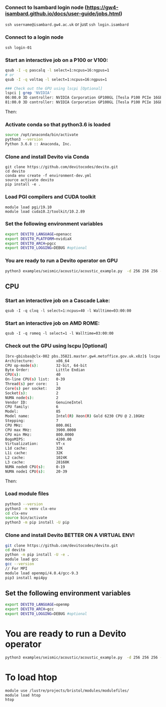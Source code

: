 ### Connect to Isambard login node (https://gw4-isambard.github.io/docs/user-guide/jobs.html)
`ssh username@isambard.gw4.ac.uk` 
or just
`ssh login.isambard` 

### Connect to a login node
`ssh login-01`

### Start an interactive job on a P100 or V100:
```bash
qsub -I -q pascalq -l select=1:ncpus=16:ngpus=1
# or
qsub -I -q voltaq -l select=1:ncpus=16:ngpus=1

### Check out the GPU using lscpi [Optional]
lspci | grep 'NVIDIA'
06:00.0 3D controller: NVIDIA Corporation GP100GL [Tesla P100 PCIe 16GB] (rev a1)
81:00.0 3D controller: NVIDIA Corporation GP100GL [Tesla P100 PCIe 16GB] (rev a1)
```

Then:
### Activate conda so that python3.6 is loaded
```bash
source /opt/anaconda/bin/activate
python3 --version
Python 3.6.8 :: Anaconda, Inc.
```

### Clone and install Devito via Conda
```
git clone https://github.com/devitocodes/devito.git
cd devito
conda env create -f environment-dev.yml
source activate devito
pip install -e .
```

### Load PGI compilers and CUDA toolkit
```
module load pgi/19.10 
module load cuda10.2/toolkit/10.2.89
```


### Set the following environment variables
```bash
export DEVITO_LANGUAGE=openacc
export DEVITO_PLATFORM=nvidiaX
export DEVITO_ARCH=pgcc
export DEVITO_LOGGING=DEBUG #optional
```

### You are ready to run a Devito operator on GPU
```bash
python3 examples/seismic/acoustic/acoustic_example.py  -d 256 256 256 --tn 128
```


## CPU
### Start an interactive job on a Cascade Lake:
`qsub -I -q clxq -l select=1:ncpus=40 -l Walltime=03:00:00`

### Start an interactive job on AMD ROME:
`qsub -I -q romeq -l select=1 -l Walltime=03:00:00`

### Check out the GPU using lscpu [Optional]
```bash
[brx-gbisbas@clx-002 pbs.35821.master.gw4.metoffice.gov.uk.x8z]$ lscpu
Architecture:          x86_64
CPU op-mode(s):        32-bit, 64-bit
Byte Order:            Little Endian
CPU(s):                40
On-line CPU(s) list:   0-39
Thread(s) per core:    1
Core(s) per socket:    20
Socket(s):             2
NUMA node(s):          2
Vendor ID:             GenuineIntel
CPU family:            6
Model:                 85
Model name:            Intel(R) Xeon(R) Gold 6230 CPU @ 2.10GHz
Stepping:              7
CPU MHz:               800.061
CPU max MHz:           3900.0000
CPU min MHz:           800.0000
BogoMIPS:              4200.00
Virtualization:        VT-x
L1d cache:             32K
L1i cache:             32K
L2 cache:              1024K
L3 cache:              28160K
NUMA node0 CPU(s):     0-19
NUMA node1 CPU(s):     20-39
```

Then:

### Load module files
```bash
python3 --version
python3 -m venv clx-env
cd clx-env
source bin/activate
python3 -m pip install -U pip

```

### Clone and install Devito BETTER ON A VIRTUAL ENV!
```bash
git clone https://github.com/devitocodes/devito.git
cd devito
python -m pip install -U -e .
module load gcc
gcc --version
// For MPI
module load openmpi/4.0.4/gcc-9.3
pip3 install mpi4py
```

## Set the following environment variables
```bash
export DEVITO_LANGUAGE=openmp
export DEVITO_ARCH=gcc
export DEVITO_LOGGING=DEBUG #optional
```

# You are ready to run a Devito operator
```bash
python3 examples/seismic/acoustic/acoustic_example.py  -d 256 256 256 --tn 128
```


# To load htop
```bash
module use /lustre/projects/bristol/modules/modulefiles/
module load htop
htop
```
